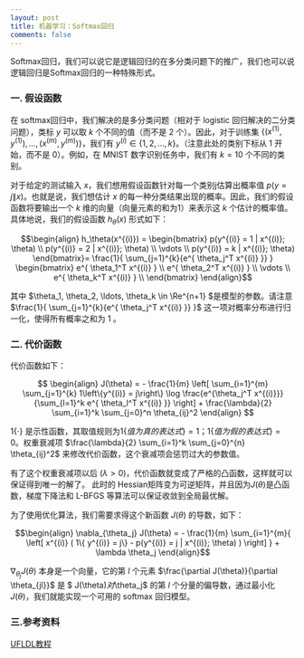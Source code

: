 ```yaml
---
layout: post
title: 机器学习：Softmax回归
comments: false
---
```


<!--more-->

Softmax回归，我们可以说它是逻辑回归的在多分类问题下的推广，我们也可以说逻辑回归是Softmax回归的一种特殊形式。

### 一. 假设函数 ###

在 softmax回归中，我们解决的是多分类问题（相对于 logistic 回归解决的二分类问题），类标 $y$ 可以取 $k$ 个不同的值（而不是 2 个）。因此，对于训练集 $\{ (x^{(1)}, y^{(1)}), \ldots, (x^{(m)}, y^{(m)}) \}$，我们有 $y^{(i)} \in \{1, 2, \ldots, k\}$。（注意此处的类别下标从 1 开始，而不是 0）。例如，在 MNIST 数字识别任务中，我们有 $k=10$ 个不同的类别。

对于给定的测试输入 $x$，我们想用假设函数针对每一个类别j估算出概率值 $p(y=j \| x)$。也就是说，我们想估计 $x$ 的每一种分类结果出现的概率。因此，我们的假设函数将要输出一个 $k$ 维的向量（向量元素的和为1）来表示这 $k$ 个估计的概率值。 具体地说，我们的假设函数 $h_{\theta}(x)$ 形式如下：

$$\begin{align}
h_\theta(x^{(i)}) =
\begin{bmatrix}
p(y^{(i)} = 1 | x^{(i)}; \theta) \\
p(y^{(i)} = 2 | x^{(i)}; \theta) \\
\vdots \\
p(y^{(i)} = k | x^{(i)}; \theta) 
\end{bmatrix}=
\frac{1}{ \sum_{j=1}^{k}{e^{ \theta_j^T x^{(i)} }} }
\begin{bmatrix}
e^{ \theta_1^T x^{(i)} } \\
e^{ \theta_2^T x^{(i)} } \\
\vdots \\
e^{ \theta_k^T x^{(i)} } \\
\end{bmatrix}
\end{align}$$

其中 $\theta_1, \theta_2, \ldots, \theta_k \in \Re^{n+1} $是模型的参数。请注意 $\frac{1}{ \sum_{j=1}^{k}{e^{ \theta_j^T x^{(i)} }} }$ 这一项对概率分布进行归一化，使得所有概率之和为 1 。

### 二. 代价函数 ###

代价函数如下：

$$
\begin{align}
J(\theta) = - \frac{1}{m} \left[ \sum_{i=1}^{m} \sum_{j=1}^{k} 1\left\{y^{(i)} = j\right\} \log \frac{e^{\theta_j^T x^{(i)}}}{\sum_{l=1}^k e^{ \theta_l^T x^{(i)} }}  \right]
              + \frac{\lambda}{2} \sum_{i=1}^k \sum_{j=0}^n \theta_{ij}^2
\end{align}
$$

$1\left\{\cdot\right\}$ 是示性函数，其取值规则为$1\{值为真的表达式 
\}=1$；$1\{值为假的表达式 \}=0$。权重衰减项 $\frac{\lambda}{2} \sum_{i=1}^k \sum_{j=0}^{n} \theta_{ij}^2$ 来修改代价函数，这个衰减项会惩罚过大的参数值。 

有了这个权重衰减项以后 ($\lambda > 0$)，代价函数就变成了严格的凸函数，这样就可以保证得到唯一的解了。 此时的 Hessian矩阵变为可逆矩阵，并且因为$J(\theta)$是凸函数，梯度下降法和 L-BFGS 等算法可以保证收敛到全局最优解。

为了使用优化算法，我们需要求得这个新函数 $J(\theta)$ 的导数，如下：

$$\begin{align}
\nabla_{\theta_j} J(\theta) = - \frac{1}{m} \sum_{i=1}^{m}{ \left[ x^{(i)} ( 1\{ y^{(i)} = j\}  - p(y^{(i)} = j | x^{(i)}; \theta) ) \right]  } + \lambda \theta_j
\end{align}$$

$\nabla_{\theta_j} J(\theta)$ 本身是一个向量，它的第 $l$ 个元素 $\frac{\partial J(\theta)}{\partial \theta_{jl}}$ 是 $ J(\theta)$对$\theta_j$ 的第 $l$ 个分量的偏导数，通过最小化 $J(\theta)$，我们就能实现一个可用的 softmax 回归模型。

### 三.参考资料 ###

[UFLDL教程](http://deeplearning.stanford.edu/wiki/index.php/Softmax回归)


